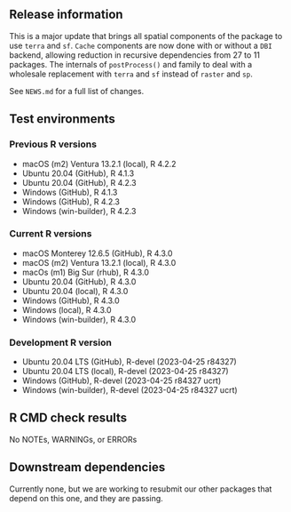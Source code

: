 ## Release information

This is a major update that brings all spatial components of the package to use `terra` and `sf`. `Cache` components are now done with or without a `DBI` backend, allowing reduction in recursive dependencies from 27 to 11 packages. The internals of `postProcess()` and family to deal with a wholesale replacement with `terra` and `sf` instead of `raster` and `sp`. 

See `NEWS.md` for a full list of changes.

## Test environments

### Previous R versions
* macOS (m2) Ventura 13.2.1     (local), R 4.2.2
* Ubuntu 20.04                 (GitHub), R 4.1.3
* Ubuntu 20.04                 (GitHub), R 4.2.3
* Windows                      (GitHub), R 4.1.3
* Windows                      (GitHub), R 4.2.3
* Windows                 (win-builder), R 4.2.3

### Current R versions
* macOS Monterey 12.6.5        (GitHub), R 4.3.0
* macOS (m2) Ventura 13.2.1     (local), R 4.3.0
* macOs (m1) Big Sur             (rhub), R 4.3.0
* Ubuntu 20.04                 (GitHub), R 4.3.0
* Ubuntu 20.04                  (local), R 4.3.0
* Windows                      (GitHub), R 4.3.0
* Windows                       (local), R 4.3.0
* Windows                 (win-builder), R 4.3.0

### Development R version
* Ubuntu 20.04 LTS             (GitHub), R-devel (2023-04-25 r84327)
* Ubuntu 20.04 LTS              (local), R-devel (2023-04-25 r84327)
* Windows                      (GitHub), R-devel (2023-04-25 r84327 ucrt)
* Windows                 (win-builder), R-devel (2023-04-25 r84327 ucrt)

## R CMD check results

No NOTEs, WARNINGs, or ERRORs

## Downstream dependencies

Currently none, but we are working to resubmit our other packages that depend on this one, and they are passing.
